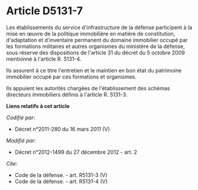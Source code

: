 # Article D5131-7

Les établissements du service d'infrastructure de la défense participent à la mise en œuvre de la politique immobilière en
matière de constitution, d'adaptation et d'inventaire permanent du domaine immobilier occupé par les formations militaires et
autres organismes du ministère de la défense, sous réserve des dispositions de l'article 31 du décret du 5 octobre 2009
mentionné à l'article R. 5131-4. 

Ils assurent à ce titre l'entretien et le maintien en bon état du patrimoine immobilier occupé par ces formations et
organismes. 

Ils appuient les autorités chargées de l'établissement des schémas directeurs immobiliers définis à l'article R. 5131-3.

**Liens relatifs à cet article**

_Codifié par_:

  - Décret n°2011-280 du 16 mars 2011 (V)

_Modifié par_:

  - Décret n°2012-1499 du 27 décembre 2012 - art. 2

_Cite_:

  - Code de la défense. - art. R5131-3 (V)
  - Code de la défense. - art. R5131-4 (V)
